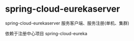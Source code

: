 # spring-cloud-eurekaserver
spring-cloud-eurekaserver   服务客户端、服务注册(单机、集群)


依赖于注册中心项目 spring-cloud-eureka
